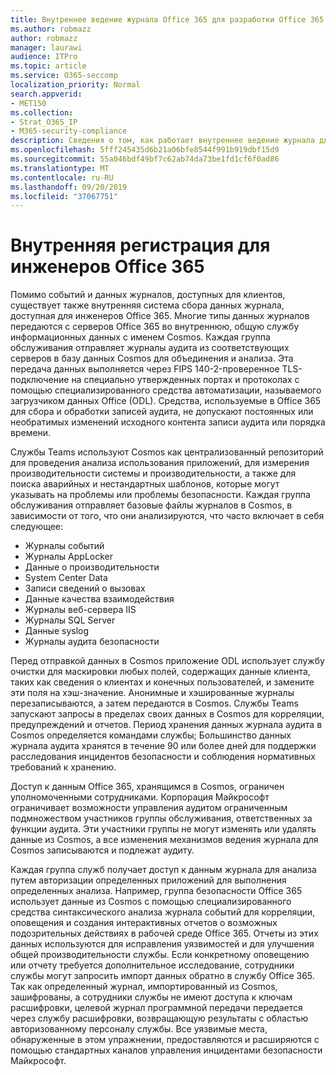 ```yaml
---
title: Внутреннее ведение журнала Office 365 для разработки Office 365
ms.author: robmazz
author: robmazz
manager: laurawi
audience: ITPro
ms.topic: article
ms.service: O365-seccomp
localization_priority: Normal
search.appverid:
- MET150
ms.collection:
- Strat_O365_IP
- M365-security-compliance
description: Сведения о том, как работает внутреннее ведение журнала для инженеров отдела Office 365.
ms.openlocfilehash: 5fff245435d6b21a06bfe8544f991b919dbf15d9
ms.sourcegitcommit: 55a046bdf49bf7c62ab74da73be1fd1cf6f0ad86
ms.translationtype: MT
ms.contentlocale: ru-RU
ms.lasthandoff: 09/20/2019
ms.locfileid: "37067751"
---
```

# <a name="internal-logging-for-office-365-engineering"></a>Внутренняя регистрация для инженеров Office 365
Помимо событий и данных журналов, доступных для клиентов, существует также внутренняя система сбора данных журнала, доступная для инженеров Office 365. Многие типы данных журналов передаются с серверов Office 365 во внутреннюю, общую службу информационных данных с именем Cosmos. Каждая группа обслуживания отправляет журналы аудита из соответствующих серверов в базу данных Cosmos для объединения и анализа. Эта передача данных выполняется через FIPS 140-2-проверенное TLS-подключение на специально утвержденных портах и протоколах с помощью специализированного средства автоматизации, называемого загрузчиком данных Office (ODL). Средства, используемые в Office 365 для сбора и обработки записей аудита, не допускают постоянных или необратимых изменений исходного контента записи аудита или порядка времени.

Службы Teams используют Cosmos как централизованный репозиторий для проведения анализа использования приложений, для измерения производительности системы и производительности, а также для поиска аварийных и нестандартных шаблонов, которые могут указывать на проблемы или проблемы безопасности. Каждая группа обслуживания отправляет базовые файлы журналов в Cosmos, в зависимости от того, что они анализируются, что часто включает в себя следующее:
- Журналы событий
- Журналы AppLocker
- Данные о производительности
- System Center Data
- Записи сведений о вызовах
- Данные качества взаимодействия
- Журналы веб-сервера IIS
- Журналы SQL Server
- Данные syslog
- Журналы аудита безопасности

Перед отправкой данных в Cosmos приложение ODL использует службу очистки для маскировки любых полей, содержащих данные клиента, таких как сведения о клиентах и конечных пользователей, и замените эти поля на хэш-значение. Анонимные и хэшированные журналы перезаписываются, а затем передаются в Cosmos. Службы Teams запускают запросы в пределах своих данных в Cosmos для корреляции, предупреждений и отчетов. Период хранения данных журнала аудита в Cosmos определяется командами службы; Большинство данных журнала аудита хранятся в течение 90 или более дней для поддержки расследования инцидентов безопасности и соблюдения нормативных требований к хранению.

Доступ к данным Office 365, хранящимся в Cosmos, ограничен уполномоченными сотрудниками. Корпорация Майкрософт ограничивает возможности управления аудитом ограниченным подмножеством участников группы обслуживания, ответственных за функции аудита. Эти участники группы не могут изменять или удалять данные из Cosmos, а все изменения механизмов ведения журнала для Cosmos записываются и подлежат аудиту.

Каждая группа служб получает доступ к данным журнала для анализа путем авторизации определенных приложений для выполнения определенных анализа. Например, группа безопасности Office 365 использует данные из Cosmos с помощью специализированного средства синтаксического анализа журнала событий для корреляции, оповещения и создания интерактивных отчетов о возможных подозрительных действиях в рабочей среде Office 365. Отчеты из этих данных используются для исправления уязвимостей и для улучшения общей производительности службы. Если конкретному оповещению или отчету требуется дополнительное исследование, сотрудники службы могут запросить импорт данных обратно в службу Office 365. Так как определенный журнал, импортированный из Cosmos, зашифрованы, а сотрудники службы не имеют доступа к ключам расшифровки, целевой журнал программной передачи передается через службу расшифровки, возвращающую результаты с областью авторизованному персоналу службы. Все уязвимые места, обнаруженные в этом упражнении, предоставляются и расширяются с помощью стандартных каналов управления инцидентами безопасности Майкрософт.

